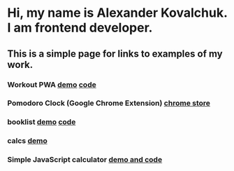 # Hi, my name is Alexander Kovalchuk. I am frontend developer.
## This is a simple page for links to examples of my work.

### Workout PWA [demo](https://my-awesome-workout-diary.web.app/) [code](https://github.com/kopchikovich/workout)

### Pomodoro Clock (Google Chrome Extension) [chrome store](https://chrome.google.com/webstore/detail/pomodoro-clock/pfbgmmjloigajfgnfmgmdbafaedpmlml)

### booklist [demo](https://kopchikovich.github.io/booklist/) [code](https://github.com/kopchikovich/booklist)

### calcs [demo](https://kopchikovich.github.io/calc-maker/)

### Simple JavaScript calculator [demo and code](https://codepen.io/kopchikovich/full/RwNOYKX)
